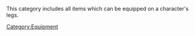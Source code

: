 This category includes all items which can be equipped on a character's
legs.

[Category:Equipment](Category:Equipment "wikilink")